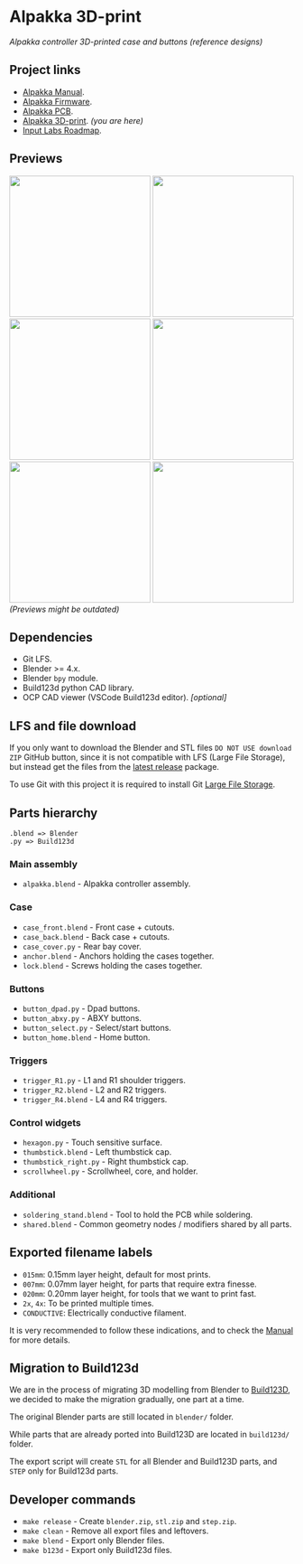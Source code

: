 # Alpakka 3D-print

*Alpakka controller 3D-printed case and buttons (reference designs)*

## Project links
- [Alpakka Manual](https://inputlabs.io/devices/alpakka/manual).
- [Alpakka Firmware](https://github.com/inputlabs/alpakka_firmware).
- [Alpakka PCB](https://github.com/inputlabs/alpakka_pcb).
- [Alpakka 3D-print](https://github.com/inputlabs/alpakka_case). _(you are here)_
- [Input Labs Roadmap](https://github.com/orgs/inputlabs/projects/2/views/2).

## Previews
<span><img width='250px' src='./preview/print_A.png'/></span>
<span><img width='250px' src='./preview/print_B.png'/></span>
<span><img width='250px' src='./preview/print_C.png'/></span>
<span><img width='250px' src='./preview/print_D.png'/></span>
<span><img width='250px' src='./preview/print_E.png'/></span>
<span><img width='250px' src='./preview/print_F.png'/></span>
<br>*(Previews might be outdated)*

## Dependencies
- Git LFS.
- Blender >= 4.x.
- Blender `bpy` module.
- Build123d python CAD library.
- OCP CAD viewer (VSCode Build123d editor). *[optional]*

## LFS and file download
If you only want to download the Blender and STL files `DO NOT USE download ZIP` GitHub button, since it is not compatible with LFS (Large File Storage), but instead get the files from the [latest release](https://github.com/inputlabs/alpakka_case/releases/latest) package.

To use Git with this project it is required to install Git [Large File Storage](https://git-lfs.github.com).


## Parts hierarchy

```
.blend => Blender
.py => Build123d
```

### Main assembly
- `alpakka.blend` - Alpakka controller assembly.

### Case
- `case_front.blend` - Front case + cutouts.
- `case_back.blend` - Back case + cutouts.
- `case_cover.py` - Rear bay cover.
- `anchor.blend` - Anchors holding the cases together.
- `lock.blend` - Screws holding the cases together.

### Buttons
- `button_dpad.py` - Dpad buttons.
- `button_abxy.py` - ABXY buttons.
- `button_select.py` - Select/start buttons.
- `button_home.blend` - Home button.

### Triggers
- `trigger_R1.py` - L1 and R1 shoulder triggers.
- `trigger_R2.blend` - L2 and R2 triggers.
- `trigger_R4.blend` - L4 and R4 triggers.

### Control widgets
- `hexagon.py` - Touch sensitive surface.
- `thumbstick.blend` - Left thumbstick cap.
- `thumbstick_right.py` - Right thumbstick cap.
- `scrollwheel.py` - Scrollwheel, core, and holder.

### Additional
- `soldering_stand.blend` - Tool to hold the PCB while soldering.
- `shared.blend` - Common geometry nodes / modifiers shared by all parts.


## Exported filename labels
- `015mm`: 0.15mm layer height, default for most prints.
- `007mm`: 0.07mm layer height, for parts that require extra finesse.
- `020mm`: 0.20mm layer height, for tools that we want to print fast.
- `2x`, `4x`: To be printed multiple times.
- `CONDUCTIVE`: Electrically conductive filament.

It is very recommended to follow these indications, and to check the [Manual](https://inputlabs.io/devices/alpakka/manual/diy_case) for more details.


## Migration to Build123d
We are in the process of migrating 3D modelling from Blender to [Build123D](https://build123d.readthedocs.io), we decided to make the migration gradually, one part at a time.

The original Blender parts are still located in `blender/` folder.

While parts that are already ported into Build123D are located in `build123d/` folder.

The export script will create `STL` for all Blender and Build123D parts, and `STEP` only for Build123d parts.


## Developer commands
- `make release` - Create `blender.zip`, `stl.zip` and `step.zip`.
- `make clean` - Remove all export files and leftovers.
- `make blend` - Export only Blender files.
- `make b123d` - Export only Build123d files.
